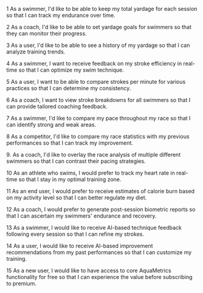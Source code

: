 1 As a swimmer, I'd like to be able to keep my total yardage for each session so that I can track my endurance over time.

2️ As a coach, I'd like to be able to set yardage goals for swimmers so that they can monitor their progress.

3️ As a user, I'd like to be able to see a history of my yardage so that I can analyze training trends.

4 As a swimmer, I want to receive feedback on my stroke efficiency in real-time so that I can optimize my swim technique.
   
5️ As a user, I want to be able to compare strokes per minute for various practices so that I can determine my consistency.

6 As a coach, I want to view stroke breakdowns for all swimmers so that I can provide tailored coaching feedback.

7 As a swimmer, I'd like to compare my pace throughout my race so that I can identify strong and weak areas.

8 As a competitor, I'd like to compare my race statistics with my previous performances so that I can track my improvement.

9️. As a coach, I'd like to overlay the race analysis of multiple different swimmers so that I can contrast their pacing strategies.

10 As an athlete who swims, I would prefer to track my heart rate in real-time so that I stay in my optimal training zone.

1️1 As an end user, I would prefer to receive estimates of calorie burn based on my activity level so that I can better regulate my diet.

1️2 As a coach, I would prefer to generate post-session biometric reports so that I can ascertain my swimmers' endurance and recovery.

13 As a swimmer, I would like to receive AI-based technique feedback following every session so that I can refine my strokes.

1️4 As a user, I would like to receive AI-based improvement recommendations from my past performances so that I can customize my training.

15 As a new user, I would like to have access to core AquaMetrics functionality for free so that I can experience the value before subscribing to premium.